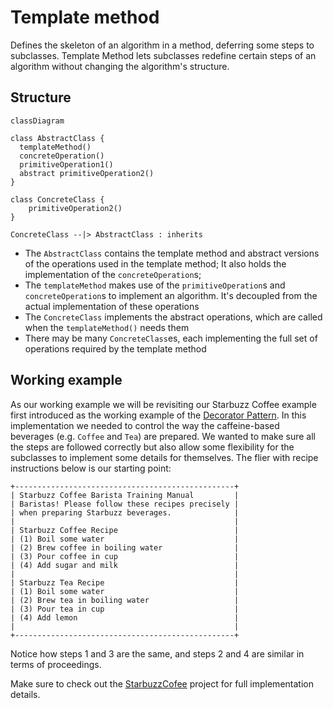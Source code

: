 # Template method

Defines the skeleton of an algorithm in a method, deferring some steps to subclasses. Template Method lets subclasses redefine certain steps of an algorithm without changing the algorithm's structure.

## Structure

```mermaid
classDiagram

class AbstractClass {
  templateMethod()
  concreteOperation()
  primitiveOperation1()
  abstract primitiveOperation2()
}

class ConcreteClass {
    primitiveOperation2()
}

ConcreteClass --|> AbstractClass : inherits
```

- The `AbstractClass` contains the template method and abstract versions of the operations used in the template method; It also holds the implementation of the `concreteOperation`s;
- The `templateMethod` makes use of the `primitiveOperation`s and `concreteOperation`s to implement an algorithm. It's decoupled from the actual implementation of these operations
- The `ConcreteClass` implements the abstract operations, which are called when the `templateMethod()` needs them
- There may be many `ConcreteClass`es, each implementing the full set of operations required by the template method

## Working example

As our working example we will be revisiting our Starbuzz Coffee example first introduced as the working example of the [Decorator Pattern](../decorator/). In this implementation we needed to control the way the caffeine-based beverages (e.g. `Coffee` and `Tea`) are prepared. We wanted to make sure all the steps are followed correctly but also allow some flexibility for the subclasses to implement some details for themselves. The flier with recipe instructions below is our starting point:

```text
+-------------------------------------------------+
| Starbuzz Coffee Barista Training Manual         |
| Baristas! Please follow these recipes precisely |
| when preparing Starbuzz beverages.              |
|                                                 |
| Starbuzz Coffee Recipe                          |
| (1) Boil some water                             |
| (2) Brew coffee in boiling water                |
| (3) Pour coffee in cup                          |
| (4) Add sugar and milk                          |
|                                                 |
| Starbuzz Tea Recipe                             |
| (1) Boil some water                             |
| (2) Brew tea in boiling water                   |
| (3) Pour tea in cup                             |
| (4) Add lemon                                   |
|                                                 |
+-------------------------------------------------+
```

Notice how steps 1 and 3 are the same, and steps 2 and 4 are similar in terms of proceedings.

Make sure to check out the [StarbuzzCofee](./StarbuzzCoffee/) project for full implementation details.

